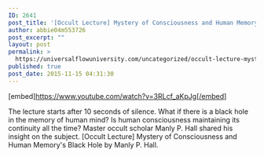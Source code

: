```yaml
---
ID: 2641
post_title: '[Occult Lecture] Mystery of Consciousness and Human Memory&#8217;s Black Hole'
author: abbie04m553726
post_excerpt: ""
layout: post
permalink: >
  https://universalflowuniversity.com/uncategorized/occult-lecture-mystery-of-consciousness-and-human-memorys-black-hole/
published: true
post_date: 2015-11-15 04:31:30
---
```

[embed]https://www.youtube.com/watch?v=3RLcf_aKpJg[/embed]<br>
<p>The lecture starts after 10 seconds of silence. 
What if there is a black hole in the memory of human mind? Is human consciousness maintaining its continuity all the time? Master occult scholar Manly P. Hall shared his insight on the subject.
[Occult Lecture] Mystery of Consciousness and Human Memory's Black Hole by Manly P. Hall.</p>
